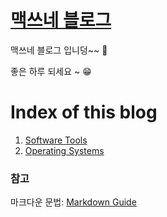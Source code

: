 <link rel="stylesheet" type="text/css" href="/css/header.css">
<link rel="stylesheet" type="text/css" href="/css/bootstrap/5.3.0-alpha1/bootstrap.css">

# [맥쓰네 블로그](https://max-jayee.github.io "https://max-jayee.github.io")
맥쓰네 블로그 입니덩~~ 🎉

좋은 하루 되세요 ~ 😁

# Index of this blog

1. [Software Tools](./software_tools/ "https://max-jayee.github.io/software_tools")
1. [Operating Systems](./operating_systems/ "https://max-jayee.github.io/operating_systems")
<!-- TODO: problem solving -->
<!-- TODO: programming language -->

### 참고
마크다운 문법: [Markdown Guide](https://www.markdownguide.org/ "markdown guide website")
